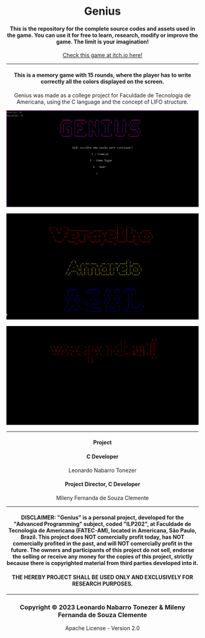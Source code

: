 # <h1 align="center"> Genius </h1>

<h4 align="center"> This is the repository for the complete source codes and assets used in the game. You can use it for free to learn, research, modify or improve the game. The limit is your imagination! </h4>

<p align="center"><a href="https://milenyclemente.itch.io/genius" target="_blank">Check this game at itch.io here! </a></p>

<hr> 

<h4 align="center"> This is a memory game with 15 rounds, where the player has to write correctly all the colors displayed on the screen.  </h4>

<p align="center"> Genius was made as a college project for Faculdade de Tecnologia de Americana, using the C language and the concept of LIFO structure. </p>

<p align="center">
<img src="./assets/inicial.png"></img>
</p>


<p align="center">
<img src="./assets/gameplay1.png"></img>
</p>


<p align="center">
<img src="./assets/gameplay3.png"></img>
</p>

<hr>

<h4 align="center"> Project </h4>
<h4 align="center"> C Developer </h4>

<p align="center"> Leonardo Nabarro Tonezer </p>

<h4 align="center"> Project Director, C Developer </h4> 

<p align="center"> Mileny Fernanda de Souza Clemente </p>

<hr>

<h4 align="center"> DISCLAIMER: "Genius" is a personal project, developed for the "Advanced Programming" subject, coded "ILP202", at Faculdade de Tecnologia de Americana (FATEC-AM), located in Americana, São Paulo, Brazil. This project does NOT comercially profit today, has NOT comercially profited in the past, and will NOT comercially profit in the future. The owners and participants of this project do not sell, endorse the selling or receive any money for the copies of this project, strictly because there is copyrighted material from third parties developed into it. </h4>
<h4 align="center"> THE HEREBY PROJECT SHALL BE USED ONLY AND EXCLUSIVELY FOR RESEARCH PURPOSES.</h4>

<hr>

<h3 align="center"> Copyright © 2023 Leonardo Nabarro Tonezer & Mileny Fernanda de Souza Clemente </h3>
<p align="center"> Apache License - Version 2.0</p>
